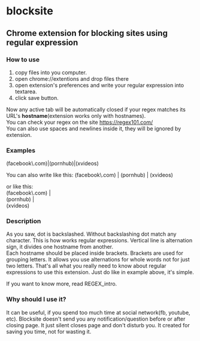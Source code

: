 # blocksite
## Chrome extension for blocking sites using regular expression
### How to use
1. copy files into you computer.
2. open chrome://extentions and drop files there
3. open extension's preferences and write your regular expression into textarea.
4. click save button.  

Now any active tab will be automatically closed if your regex matches its URL's **hostname**(extension works only with hostnames).  
You can check your regex on the site https://regex101.com/  
You can also use spaces and newlines inside it, they will be ignored by extension.  


### Examples
(facebook\\.com)|(pornhub)|(xvideos)

You can also write like this:
(facebook\\.com) | (pornhub) | (xvideos)

or like this:  
(facebook\\.com) |  
(pornhub) |  
(xvideos) 

### Description
As you saw, dot is backslashed. Without backslashing dot match any character. This is how works regular expressions.
Vertical line is alternation sign, it divides one hostname from another.  
Each hostname should be placed inside brackets. Brackets are used for grouping letters. 
It allows you use alternations for whole words not for just two letters. 
That's all what you really need to know about regular expressions to use this extension.
Just do like in example above, it's simple. 

If you want to know more, read REGEX_intro.

### Why should I use it?
It can be useful, if you spend too much time at social network(fb, youtube, etc). Blocksite doesn't send you any notification/question before or after closing page. It just silent closes page and don't disturb you. It created for saving you time, not for wasting it.
